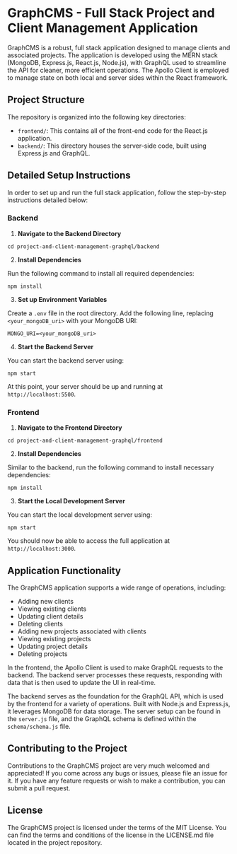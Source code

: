 # GraphCMS - Full Stack Project and Client Management Application

GraphCMS is a robust, full stack application designed to manage clients and associated projects. The application is developed using the MERN stack (MongoDB, Express.js, React.js, Node.js), with GraphQL used to streamline the API for cleaner, more efficient operations. The Apollo Client is employed to manage state on both local and server sides within the React framework. 

## Project Structure

The repository is organized into the following key directories:

- `frontend/`: This contains all of the front-end code for the React.js application.
- `backend/`: This directory houses the server-side code, built using Express.js and GraphQL.

## Detailed Setup Instructions

In order to set up and run the full stack application, follow the step-by-step instructions detailed below:

### Backend

1. **Navigate to the Backend Directory**

```
cd project-and-client-management-graphql/backend
```

2. **Install Dependencies**

Run the following command to install all required dependencies:

```
npm install
```

3. **Set up Environment Variables**

Create a `.env` file in the root directory. Add the following line, replacing `<your_mongoDB_uri>` with your MongoDB URI:

```
MONGO_URI=<your_mongoDB_uri>
```

4. **Start the Backend Server**

You can start the backend server using:

```
npm start
```

At this point, your server should be up and running at `http://localhost:5500`.

### Frontend

1. **Navigate to the Frontend Directory**

```
cd project-and-client-management-graphql/frontend
```

2. **Install Dependencies**

Similar to the backend, run the following command to install necessary dependencies:

```
npm install
```

3. **Start the Local Development Server**

You can start the local development server using:

```
npm start
```

You should now be able to access the full application at `http://localhost:3000`.

## Application Functionality

The GraphCMS application supports a wide range of operations, including:

- Adding new clients
- Viewing existing clients
- Updating client details
- Deleting clients
- Adding new projects associated with clients
- Viewing existing projects
- Updating project details
- Deleting projects

In the frontend, the Apollo Client is used to make GraphQL requests to the backend. The backend server processes these requests, responding with data that is then used to update the UI in real-time.

The backend serves as the foundation for the GraphQL API, which is used by the frontend for a variety of operations. Built with Node.js and Express.js, it leverages MongoDB for data storage. The server setup can be found in the `server.js` file, and the GraphQL schema is defined within the `schema/schema.js` file.

## Contributing to the Project

Contributions to the GraphCMS project are very much welcomed and appreciated! If you come across any bugs or issues, please file an issue for it. If you have any feature requests or wish to make a contribution, you can submit a pull request.

## License

The GraphCMS project is licensed under the terms of the MIT License. You can find the terms and conditions of the license in the LICENSE.md file located in the project repository.
